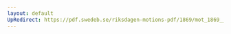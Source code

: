 ```yaml
---
layout: default
UpRedirect: https://pdf.swedeb.se/riksdagen-motions-pdf/1869/mot_1869__ak__00190.pdf
---
```

